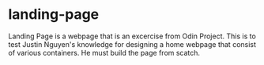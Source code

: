 # landing-page

Landing Page is a webpage that is an excercise from Odin Project. This is to test Justin Nguyen's knowledge for designing a home webpage that consist of various containers. He must build the page from scatch.